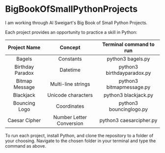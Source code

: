 # BigBookOfSmallPythonProjects

I am working through Al Sweigart's Big Book of Small Python Projects.

Each project provides an opportunity to practice a skill in Python:

|   Project Name   |         Concept          |  Terminal command to run   |
| :--------------: | :----------------------: | :------------------------: |
|      Bagels      |        Constants         |     python3 bagels.py      |
| Birthday Paradox |         Datetime         | python3 birthdayparadox.py |
|  Bitmap Message  |    Multi-line strings    |  python3 bitmapmessage.py  |
|    Blackjack     |    Unicode characters    |    python3 blackjack.py    |
|  Bouncing Logo   |       Coordinates        |  python3 bouncinglogo.py   |
|  Caesar Cipher   | Number Letter Conversion |  python3 caesarcipher.py   |

To run each project, install Python, and clone the repository to a folder of your choosing. Navigate to the chosen folder in your terminal and type the command as above.
